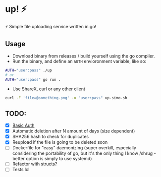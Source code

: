 # up! ⚡

⚡ Simple file uploading service written in go!

## Usage

- Download binary from releases / build yourself using the go compiler.
- Run the binary, and define an `AUTH` envioronment variable, like so:

```sh
AUTH="user:pass" ./up
# or
AUTH="user:pass" go run .
```

- Use ShareX, curl or any other client

```sh
curl -F 'file=@something.png' -u "user:pass" up.simo.sh
```

## TODO:

- [x] [Basic Auth](https://developer.mozilla.org/en-US/docs/Web/HTTP/Authentication#Basic_authentication_scheme)
- [x] Automatic deletion after N amount of days (size dependent)
- [x] SHA256 hash to check for duplicates
- [x] Reupload if the file is going to be deleted soon
- [ ] Dockerfile for "easy" daemonizing (super overkill, especially considering the portability of go, but it's the only thing I know /shrug - better option is simply to use systemd)
- [ ] Refactor with structs?
- [ ] Tests lol
